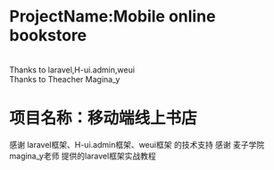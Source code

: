 ﻿# ProjectName:Mobile online bookstore
<br/>
 Thanks to laravel,H-ui.admin,weui
<br/>
 Thanks to Theacher Magina_y

#
# 项目名称：移动端线上书店
 感谢 laravel框架、H-ui.admin框架、weui框架 的技术支持
 感谢 麦子学院magina_y老师 提供的laravel框架实战教程